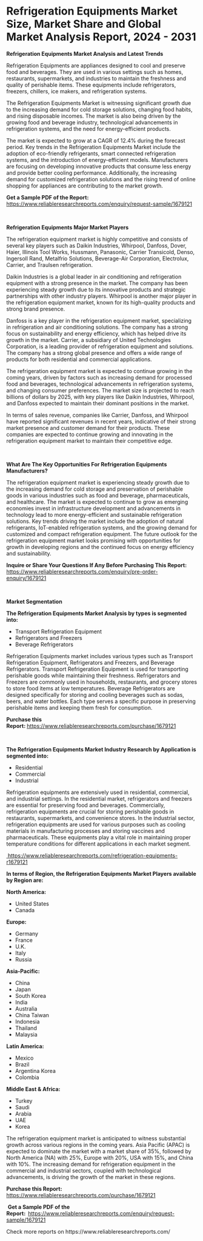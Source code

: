<p><h1>Refrigeration Equipments Market Size, Market Share and Global Market Analysis Report, 2024 - 2031</h1></p><p><strong>Refrigeration Equipments Market Analysis and Latest Trends</strong></p>
<p><p>Refrigeration Equipments are appliances designed to cool and preserve food and beverages. They are used in various settings such as homes, restaurants, supermarkets, and industries to maintain the freshness and quality of perishable items. These equipments include refrigerators, freezers, chillers, ice makers, and refrigeration systems.</p><p>The Refrigeration Equipments Market is witnessing significant growth due to the increasing demand for cold storage solutions, changing food habits, and rising disposable incomes. The market is also being driven by the growing food and beverage industry, technological advancements in refrigeration systems, and the need for energy-efficient products.</p><p>The market is expected to grow at a CAGR of 12.4% during the forecast period. Key trends in the Refrigeration Equipments Market include the adoption of eco-friendly refrigerants, smart connected refrigeration systems, and the introduction of energy-efficient models. Manufacturers are focusing on developing innovative products that consume less energy and provide better cooling performance. Additionally, the increasing demand for customized refrigeration solutions and the rising trend of online shopping for appliances are contributing to the market growth.</p></p>
<p><strong>Get a Sample PDF of the Report:&nbsp;</strong> <a href="https://www.reliableresearchreports.com/enquiry/request-sample/1679121">https://www.reliableresearchreports.com/enquiry/request-sample/1679121</a></p>
<p>&nbsp;</p>
<p><strong>Refrigeration Equipments Major Market Players</strong></p>
<p><p>The refrigeration equipment market is highly competitive and consists of several key players such as Daikin Industries, Whirpool, Danfoss, Dover, Haier, Illinois Tool Works, Hussmann, Panasonic, Carrier Transicold, Denso, Ingersoll Rand, Metalfrio Solutions, Beverage-Air Corporation, Electrolux, Carrier, and Traulsen refrigeration.</p><p>Daikin Industries is a global leader in air conditioning and refrigeration equipment with a strong presence in the market. The company has been experiencing steady growth due to its innovative products and strategic partnerships with other industry players. Whirpool is another major player in the refrigeration equipment market, known for its high-quality products and strong brand presence.</p><p>Danfoss is a key player in the refrigeration equipment market, specializing in refrigeration and air conditioning solutions. The company has a strong focus on sustainability and energy efficiency, which has helped drive its growth in the market. Carrier, a subsidiary of United Technologies Corporation, is a leading provider of refrigeration equipment and solutions. The company has a strong global presence and offers a wide range of products for both residential and commercial applications.</p><p>The refrigeration equipment market is expected to continue growing in the coming years, driven by factors such as increasing demand for processed food and beverages, technological advancements in refrigeration systems, and changing consumer preferences. The market size is projected to reach billions of dollars by 2025, with key players like Daikin Industries, Whirpool, and Danfoss expected to maintain their dominant positions in the market.</p><p>In terms of sales revenue, companies like Carrier, Danfoss, and Whirpool have reported significant revenues in recent years, indicative of their strong market presence and customer demand for their products. These companies are expected to continue growing and innovating in the refrigeration equipment market to maintain their competitive edge.</p></p>
<p>&nbsp;</p>
<p><strong>What Are The Key Opportunities For Refrigeration Equipments Manufacturers?</strong></p>
<p><p>The refrigeration equipment market is experiencing steady growth due to the increasing demand for cold storage and preservation of perishable goods in various industries such as food and beverage, pharmaceuticals, and healthcare. The market is expected to continue to grow as emerging economies invest in infrastructure development and advancements in technology lead to more energy-efficient and sustainable refrigeration solutions. Key trends driving the market include the adoption of natural refrigerants, IoT-enabled refrigeration systems, and the growing demand for customized and compact refrigeration equipment. The future outlook for the refrigeration equipment market looks promising with opportunities for growth in developing regions and the continued focus on energy efficiency and sustainability.</p></p>
<p><strong>Inquire or Share Your Questions If Any Before Purchasing This Report:</strong> <a href="https://www.reliableresearchreports.com/enquiry/pre-order-enquiry/1679121">https://www.reliableresearchreports.com/enquiry/pre-order-enquiry/1679121</a></p>
<p>&nbsp;</p>
<p><strong>Market Segmentation</strong></p>
<p><strong>The Refrigeration Equipments Market Analysis by types is segmented into:</strong></p>
<p><ul><li>Transport Refrigeration Equipment</li><li>Refrigerators and Freezers</li><li>Beverage Refrigerators</li></ul></p>
<p><p>Refrigeration Equipments market includes various types such as Transport Refrigeration Equipment, Refrigerators and Freezers, and Beverage Refrigerators. Transport Refrigeration Equipment is used for transporting perishable goods while maintaining their freshness. Refrigerators and Freezers are commonly used in households, restaurants, and grocery stores to store food items at low temperatures. Beverage Refrigerators are designed specifically for storing and cooling beverages such as sodas, beers, and water bottles. Each type serves a specific purpose in preserving perishable items and keeping them fresh for consumption.</p></p>
<p><strong>Purchase this Report:&nbsp;</strong><a href="https://www.reliableresearchreports.com/purchase/1679121">https://www.reliableresearchreports.com/purchase/1679121</a></p>
<p>&nbsp;</p>
<p><strong>The Refrigeration Equipments Market Industry Research by Application is segmented into:</strong></p>
<p><ul><li>Residential</li><li>Commercial</li><li>Industrial</li></ul></p>
<p><p>Refrigeration equipments are extensively used in residential, commercial, and industrial settings. In the residential market, refrigerators and freezers are essential for preserving food and beverages. Commercially, refrigeration equipments are crucial for storing perishable goods in restaurants, supermarkets, and convenience stores. In the industrial sector, refrigeration equipments are used for various purposes such as cooling materials in manufacturing processes and storing vaccines and pharmaceuticals. These equipments play a vital role in maintaining proper temperature conditions for different applications in each market segment.</p></p>
<p><a href="https://www.reliableresearchreports.com/refrigeration-equipments-r1679121">&nbsp;https://www.reliableresearchreports.com/refrigeration-equipments-r1679121</a></p>
<p><strong>In terms of Region, the Refrigeration Equipments Market Players available by Region are:</strong></p>
<p>
    <p> <strong> North America: </strong>
        <ul>
            <li>United States</li>
            <li>Canada</li>
        </ul>
        </p> 
    <p> <strong> Europe: </strong>
        <ul>
            <li>Germany</li>
            <li>France</li>
            <li>U.K.</li>
            <li>Italy</li>
            <li>Russia</li>
        </ul>
        </p> 
    <p> <strong> Asia-Pacific: </strong>
        <ul>
            <li>China</li>
            <li>Japan</li>
            <li>South Korea</li>
            <li>India</li>
            <li>Australia</li>
            <li>China Taiwan</li>
            <li>Indonesia</li>
            <li>Thailand</li>
            <li>Malaysia</li>
        </ul>
        </p> 
    <p> <strong> Latin America: </strong>
        <ul>
            <li>Mexico</li>
            <li>Brazil</li>
            <li>Argentina Korea</li>
            <li>Colombia</li>
        </ul>
        </p> 
    <p> <strong> Middle East & Africa: </strong>
        <ul>
            <li>Turkey</li>
            <li>Saudi</li>
            <li>Arabia</li>
            <li>UAE</li>
            <li>Korea</li>
        </ul>
    </p>
    </p>
<p><p>The refrigeration equipment market is anticipated to witness substantial growth across various regions in the coming years. Asia Pacific (APAC) is expected to dominate the market with a market share of 35%, followed by North America (NA) with 25%, Europe with 20%, USA with 15%, and China with 10%. The increasing demand for refrigeration equipment in the commercial and industrial sectors, coupled with technological advancements, is driving the growth of the market in these regions.</p></p>
<p><strong>Purchase this Report: </strong><a href="https://www.reliableresearchreports.com/purchase/1679121">https://www.reliableresearchreports.com/purchase/1679121</a></p>
<p>&nbsp;<strong>Get a Sample PDF of the Report:&nbsp;&nbsp;</strong><a href="https://www.reliableresearchreports.com/enquiry/request-sample/1679121">https://www.reliableresearchreports.com/enquiry/request-sample/1679121</a></p>
<p><strong></strong></p>
<p>Check more reports on https://www.reliableresearchreports.com/</p>